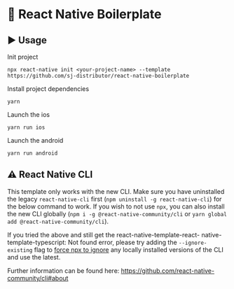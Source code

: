 # :space_invader: React Native Boilerplate

## :arrow_forward: Usage

Init project

```
npx react-native init <your-project-name> --template https://github.com/sj-distributor/react-native-boilerplate
```

Install project dependencies

```
yarn
```

Launch the ios

```
yarn run ios
```

Launch the android

```
yarn run android
```

## :warning: React Native CLI

This template only works with the new CLI. Make sure you have uninstalled the legacy `react-native-cli` first (`npm uninstall -g react-native-cli`) for the below command to work. If you wish to not use `npx`, you can also install the new CLI globally (`npm i -g @react-native-community/cli` or `yarn global add @react-native-community/cli`).

If you tried the above and still get the react-native-template-react- native-template-typescript: Not found error, please try adding the `--ignore-existing` flag to [force npx to ignore](https://github.com/npm/npx#description) any locally installed versions of the CLI and use the latest.

Further information can be found here: https://github.com/react-native-community/cli#about
